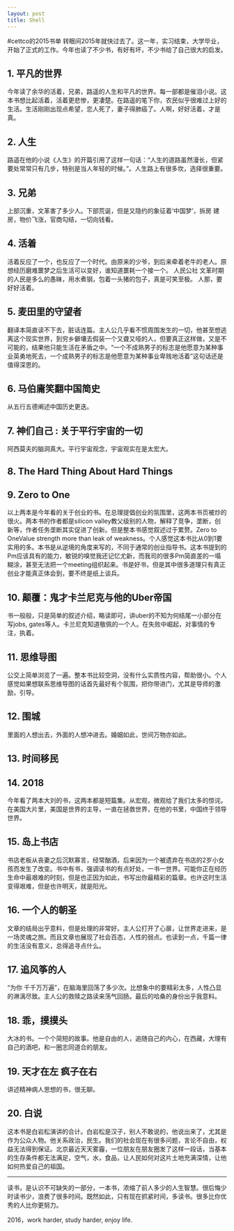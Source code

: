 ```yaml
---
layout: post
title: Shell
---
```

#cettco的2015书单
转眼间2015年就快过去了。这一年，实习结束，大学毕业，开始了正式的工作。今年也读了不少书，有好有坏，不少书给了自己很大的启发。

## 1. 平凡的世界
今年读了余华的活着，兄弟，路遥的人生和平凡的世界。每一部都是催泪小说。这本书想比起活着，活着更悲惨，更凄楚。在路遥的笔下你，农民似乎很难过上好的生活。生活刚刚出现点希望，恋人死了，妻子得肺癌了。人啊，好好活着，才是真。
## 2. 人生
路遥在他的小说《人生》的开篇引用了这样一句话：“人生的道路虽然漫长，但紧要处常常只有几步，特别是当人年轻的时候。”。人生路上有很多坎，选择很重要。
## 3. 兄弟
上部沉重，文革害了多少人。下部荒诞，但是又隐约的象征着‘中国梦’，拆房 建房，物价飞涨，官商勾结，一切向钱看。
## 4. 活着
活着反应了一个，也反应了一个时代。由原来的少爷，到后来牵着老牛的老人。原想经历磨难噩梦之后生活可以变好，谁知道噩耗一个接一个。 人民公社 文革时期的人民是多么的愚昧，用水煮钢，包着一头猪的包子，真是可笑至极。 人那，要好好活着。
## 5. 麦田里的守望者
翻译本简直读不下去，脏话连篇。主人公几乎看不惯周围发生的一切，他甚至想逃离这个现实世界，到穷乡僻壤去假装一个又聋又哑的人，但要真正这样做，又是不可能的，结果他只能生活在矛盾之中。“一个不成熟男子的标志是他愿意为某种事业英勇地死去，一个成熟男子的标志是他愿意为某种事业卑贱地活着”这句话还是值得深思的。
## 6. 马伯庸笑翻中国简史
从五行五德阐述中国历史更迭。
## 7. 神们自己 : 关于平行宇宙的一切
阿西莫夫的脑洞真大。平行宇宙观念，宇宙观实在是太宏大。
## 8. The Hard Thing About Hard Things
## 9. Zero to One
以上两本是今年看的关于创业的书。在总理提倡创业的氛围里，这两本书页被炒的很火。两本书的作者都是silicon valley教父级别的人物，解释了竞争，垄断，创新等，作者任务垄断其实促进了创新。但是整本书感觉叙述过于累赘。Zero to OneValue strength more than leak of weakness。个人感觉这本书比从0到1要实用的多。本书是从逆境的角度来写的，不同于通常的创业指导书。这本书提到的Pm应该具有的能力，敏锐的嗅觉我还记忆尤新，而我司的很多Pm简直差的一塌糊涂，甚至无法把一个meeting组织起来。书是好书，但是其中很多道理只有真正创业才能真正体会到，要不终是纸上谈兵。
## 10. 颠覆：鬼才卡兰尼克与他的Uber帝国
书一般般，只是简单的叙述介绍，略读即可，讲uber的不知为何结尾一小部分在写jobs, gates等人。卡兰尼克知道敬佩的一个人。在失败中崛起，对事情的专注，执着。
## 11. 思维导图
公交上简单浏览了一遍。整本书比较空洞，没有什么实质性内容，帮助很小。个人感觉如果想联系思维导图的话首先最好有个氛围，把你带进门，尤其是导师的激励，引导。
## 12. 围城
里面的人想出去，外面的人想冲进去。婚姻如此，世间万物亦如此。
## 13. 时间移民
## 14. 2018
今年看了两本大刘的书，这两本都是短篇集。从宏观，微观给了我们太多的惊诧。在美国大片里，美国是世界的主导，一直在拯救世界，在他的书里，中国终于领导世界。
## 15. 岛上书店
书店老板从丧妻之后沉默寡言，经常酗酒，后来因为一个被遗弃在书店的2岁小女孩而发生了改变。书中有书，强调读书的有点好处，一书一世界。可能你正在经历生命中最艰难的时刻，但是也正因为如此，书写出你最精彩的篇章。也许这时生活变得艰难，但是也许明天，就是阳光。
## 16. 一个人的朝圣
文章的结局出乎意料，但是处理的非常好。主人公打开了心扉，让世界走进来，是一场灵魂之旅。而且文章也展现了社会百态，人性的弱点。也读到一点，千篇一律的生活没有意义，总得追寻点什么。
## 17. 追风筝的人
“为你 千千万万遍”，在脑海里回荡了多少次。比想象中的要精彩太多，人性凸显的淋漓尽致。主人公的救赎之路读来荡气回肠。最后的哈桑的身份出乎我意料。
## 18. 乖，摸摸头
大冰的书。一个个简短的故事。他是自由的人，追随自己的内心，在西藏，大理有自己的酒吧，和一圈志同道合的朋友。
## 19. 天才在左 疯子在右
讲述精神病人思想的书，很无聊。
## 20. 白说
这本书是白岩松演讲的合计。白岩松是汉子，别人不敢说的，他说出来了，尤其是作为公众人物。他关系政治，民生。我们的社会现在有很多问题，言论不自由，权益无法得到保证。北京最近天天雾霾，一位朋友在朋友圈发了这样一段话，当基本的生存条件都无法满足，空气，水，食品，让人民如何对这片土地充满深情，让他如何热爱自己的祖国。

---
读书，是认识不可缺失的一部分，一本书，浓缩了前人多少的人生智慧。很后悔少时读书少，浪费了很多时间。既然如此，只有现在抓紧时间，多读书。很多比你优秀的人比你更努力。

2016，work harder, study harder, enjoy life.

